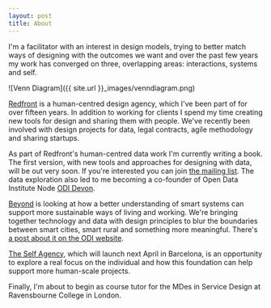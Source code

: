 ```yaml
---
layout: post
title: About
---
```

I'm a facilitator with an interest in design models, trying to better match ways of designing with the outcomes we want and over the past few years my work has converged on three, overlapping areas: interactions, systems and self.

![Venn Diagram]({{ site.url }}_images/venndiagram.png)

[Redfront](http://redfront.co.uk) is a human-centred design agency, which I've been part of for over fifteen years. In addition to working for clients I spend my time creating new tools for design and sharing them with people. We've recently been involved with design projects for data, legal contracts, agile methodology and sharing startups.

As part of Redfront's human-centred data work I'm currently writing a book. The first version, with new tools and approaches for designing with data, will be out very soon. If you're interested you can join [the mailing list](http://eepurl.com/br95wv). The data exploration also led to me becoming a co-founder of Open Data Institute Node [ODI Devon](http://devon.theodi.org).

[Beyond](http://beyond.place) is looking at how a better understanding of smart systems can support more sustainable ways of living and working. We're bringing together technology and data with design principles to blur the boundaries between smart cities, smart rural and something more meaningful. There's [a post about it on the ODI website](http://theodi.org/blog/beyond-smart-city-data-infrastructure-devon).

[The Self Agency](http://theself.agency), which will launch next April in Barcelona, is an opportunity to explore a real focus on the individual and how this foundation can help support more human-scale projects.

Finally, I'm about to begin as course tutor for the MDes in Service Design at Ravensbourne College in London.